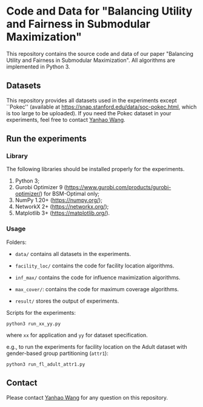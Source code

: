 # Code and Data for "Balancing Utility and Fairness in Submodular Maximization"

This repository contains the source code and data of our paper "Balancing Utility and Fairness in Submodular Maximization". All algorithms are implemented in Python 3.

## Datasets

This repository provides all datasets used in the experiments except ``Pokec'' (available at <https://snap.stanford.edu/data/soc-pokec.html>, which is too large to be uploaded). If
you need the Pokec dataset in your experiments, feel free to contact [Yanhao Wang](mailto:yhwang@dase.ecnu.edu.cn).

## Run the experiments

### Library

The following libraries should be installed properly for the experiments.

1. Python 3;
2. Gurobi Optimizer 9 (<https://www.gurobi.com/products/gurobi-optimizer/>) for BSM-Optimal only;
3. NumPy 1.20+ (<https://numpy.org/>);
4. NetworkX 2+ (<https://networkx.org/>);
5. Matplotlib 3+ (<https://matplotlib.org/>).

### Usage

Folders:

- `data/` contains all datasets in the experiments.

- `facility_loc/` contains the code for facility location algorithms.

- `inf_max/` contains the code for influence maximization algorithms.

- `max_cover/`: contains the code for maximum coverage algorithms.

- `result/` stores the output of experiments.

Scripts for the experiments:

`python3 run_xx_yy.py`

where `xx` for application and `yy` for dataset specification.

e.g., to run the experiments for facility location on the Adult dataset with gender-based group partitioning (`attr1`):

`python3 run_fl_adult_attr1.py`

## Contact

Please contact [Yanhao Wang](mailto:yhwang@dase.ecnu.edu.cn) for any question on this repository.
